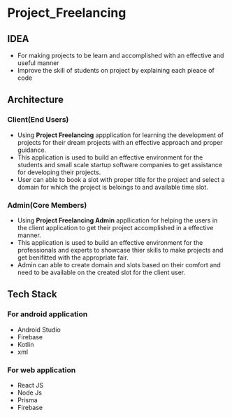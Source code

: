 # Project_Freelancing

## IDEA 

- For making projects to be learn and accomplished with an effective and useful manner
- Improve the skill of students on project by explaining each pieace of code

## Architecture

### Client(End Users)

- Using **Project Freelancing** appplication for learning the development of projects for their dream projects with an effective approach and proper guidance.
- This application is used to build an effective environment for the students and small scale startup software companies to get assistance for developing their projects.
- User can able to book a slot with proper title for the project and select a domain for which the project is beloings to and available time slot.

### Admin(Core Members)

- Using **Project Freelancing Admin** appllication for helping the users in the client application to get their project accomplished in a effective manner.
- This application is used to build an effective environment for the professionals and experts to showcase thier skills to make projects and get benifitted with the appropriate fair.
- Admin can able to create domain and slots based on their comfort and need to be available on the created slot for the client user.

## Tech Stack

### For android application 

- Android Studio
- Firebase
- Kotlin
- xml

### For web application

- React JS
- Node Js
- Prisma
- Firebase
